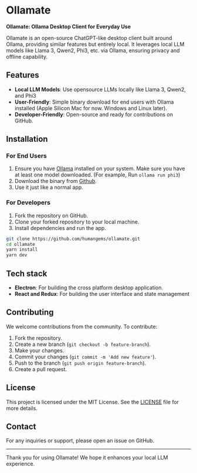 # Ollamate

**Ollamate: Ollama Desktop Client for Everyday Use**

Ollamate is an open-source ChatGPT-like desktop client built around Ollama, providing similar features but entirely local. It leverages local LLM models like Llama 3, Qwen2, Phi3, etc. via Ollama, ensuring privacy and offline capability.

## Features

- **Local LLM Models**: Use opensource LLMs locally like Llama 3, Qwen2, and Phi3
- **User-Friendly**: Simple binary download for end users with Ollama installed (Apple Silicon Mac for now. Windows and Linux later).
- **Developer-Friendly**: Open-source and ready for contributions on GitHub.

## Installation

### For End Users

1. Ensure you have [Ollama](https://ollama.com) installed on your system. Make sure you have at least one model downloaded. (For example, Run `ollama run phi3`)
2. Download the binary from [Github]([https://](https://github.com/humangems/ollamate/releases)).
3. Use it just like a normal app.

### For Developers

1. Fork the repository on GitHub.
2. Clone your forked repository to your local machine.
3. Install dependencies and run the app.

```bash
git clone https://github.com/humangems/ollamate.git
cd ollamate
yarn install
yarn dev
```

## Tech stack

- **Electron**: For building the cross platform desktop application.
- **React and Redux**: For building the user interface and state management

## Contributing

We welcome contributions from the community. To contribute:

1. Fork the repository.
2. Create a new branch (`git checkout -b feature-branch`).
3. Make your changes.
4. Commit your changes (`git commit -m 'Add new feature'`).
5. Push to the branch (`git push origin feature-branch`).
6. Create a pull request.

## License

This project is licensed under the MIT License. See the [LICENSE](LICENSE) file for more details.

## Contact

For any inquiries or support, please open an issue on GitHub.

---

Thank you for using Ollamate! We hope it enhances your local LLM experience.
